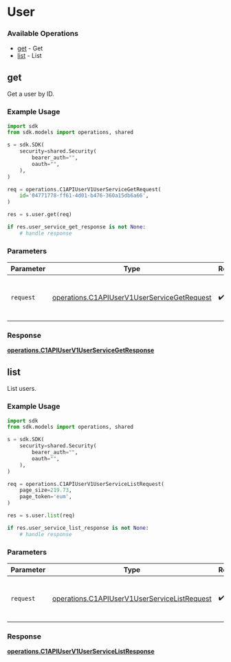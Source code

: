 # User

### Available Operations

* [get](#get) - Get
* [list](#list) - List

## get

Get a user by ID.

### Example Usage

```python
import sdk
from sdk.models import operations, shared

s = sdk.SDK(
    security=shared.Security(
        bearer_auth="",
        oauth="",
    ),
)

req = operations.C1APIUserV1UserServiceGetRequest(
    id='04771778-ff61-4d01-b476-360a15db6a66',
)

res = s.user.get(req)

if res.user_service_get_response is not None:
    # handle response
```

### Parameters

| Parameter                                                                                                  | Type                                                                                                       | Required                                                                                                   | Description                                                                                                |
| ---------------------------------------------------------------------------------------------------------- | ---------------------------------------------------------------------------------------------------------- | ---------------------------------------------------------------------------------------------------------- | ---------------------------------------------------------------------------------------------------------- |
| `request`                                                                                                  | [operations.C1APIUserV1UserServiceGetRequest](../../models/operations/c1apiuserv1userservicegetrequest.md) | :heavy_check_mark:                                                                                         | The request object to use for the request.                                                                 |


### Response

**[operations.C1APIUserV1UserServiceGetResponse](../../models/operations/c1apiuserv1userservicegetresponse.md)**


## list

List users.

### Example Usage

```python
import sdk
from sdk.models import operations, shared

s = sdk.SDK(
    security=shared.Security(
        bearer_auth="",
        oauth="",
    ),
)

req = operations.C1APIUserV1UserServiceListRequest(
    page_size=219.73,
    page_token='eum',
)

res = s.user.list(req)

if res.user_service_list_response is not None:
    # handle response
```

### Parameters

| Parameter                                                                                                    | Type                                                                                                         | Required                                                                                                     | Description                                                                                                  |
| ------------------------------------------------------------------------------------------------------------ | ------------------------------------------------------------------------------------------------------------ | ------------------------------------------------------------------------------------------------------------ | ------------------------------------------------------------------------------------------------------------ |
| `request`                                                                                                    | [operations.C1APIUserV1UserServiceListRequest](../../models/operations/c1apiuserv1userservicelistrequest.md) | :heavy_check_mark:                                                                                           | The request object to use for the request.                                                                   |


### Response

**[operations.C1APIUserV1UserServiceListResponse](../../models/operations/c1apiuserv1userservicelistresponse.md)**

